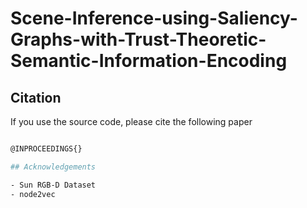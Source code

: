 # Scene-Inference-using-Saliency-Graphs-with-Trust-Theoretic-Semantic-Information-Encoding


## Citation
If you use the source code, please cite the following paper

```bash

@INPROCEEDINGS{}

## Acknowledgements

- Sun RGB-D Dataset
- node2vec
